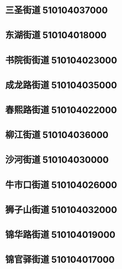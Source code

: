 # 三圣街道 510104037000
# 东湖街道 510104018000
# 书院街街道 510104023000
# 成龙路街道 510104035000
# 春熙路街道 510104022000
# 柳江街道 510104036000
# 沙河街道 510104030000
# 牛市口街道 510104026000
# 狮子山街道 510104032000
# 锦华路街道 510104019000
# 锦官驿街道 510104017000

